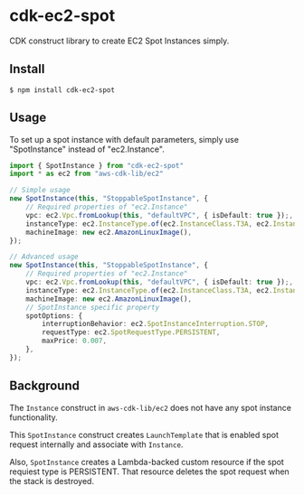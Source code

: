 # cdk-ec2-spot

CDK construct library to create EC2 Spot Instances simply.

## Install

```shell
$ npm install cdk-ec2-spot
```

## Usage

To set up a spot instance with default parameters, simply use "SpotInstance" instead of "ec2.Instance".

```typescript
import { SpotInstance } from "cdk-ec2-spot"
import * as ec2 from "aws-cdk-lib/ec2"

// Simple usage
new SpotInstance(this, "StoppableSpotInstance", {
    // Required properties of "ec2.Instance"
    vpc: ec2.Vpc.fromLookup(this, "defaultVPC", { isDefault: true });,
    instanceType: ec2.InstanceType.of(ec2.InstanceClass.T3A, ec2.InstanceSize.NANO),
    machineImage: new ec2.AmazonLinuxImage(),
});

// Advanced usage
new SpotInstance(this, "StoppableSpotInstance", {
    // Required properties of "ec2.Instance"
    vpc: ec2.Vpc.fromLookup(this, "defaultVPC", { isDefault: true });,
    instanceType: ec2.InstanceType.of(ec2.InstanceClass.T3A, ec2.InstanceSize.NANO),
    machineImage: new ec2.AmazonLinuxImage(),
    // SpotInstance specific property
    spotOptions: {
        interruptionBehavior: ec2.SpotInstanceInterruption.STOP,
        requestType: ec2.SpotRequestType.PERSISTENT,
        maxPrice: 0.007,
    },
});

```

## Background

The `Instance` construct in `aws-cdk-lib/ec2` does not have any spot instance functionality.

This `SpotInstance` construct creates `LaunchTemplate` that is enabled spot request internally and associate with `Instance`.

Also, `SpotInstance` creates a Lambda-backed custom resource if the spot requiest type is PERSISTENT. That resource deletes the spot request when the stack is destroyed.
